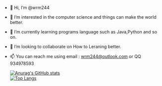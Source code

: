- 👋 Hi, I’m @wrm244
- 👀 I’m interested in the computer science and things can make the world better. 
- 🌱 I’m currently learning programs language such as Java,Python and so on.
- 💞️ I’m looking to collaborate on How to Leraning better.
- 📫 You can reach me using email : wrm244@outlook.com or QQ 934978593


  [![Anurag's GitHub stats](https://github-readme-stats.vercel.app/api?username=wrm244&show_icons=true&theme=tokyolight)](https://github.com/wrm244/)  
  [![Top Langs](https://github-readme-stats.vercel.app/api/top-langs/?username=wrm244&layout=compact&theme=tokyolight)](https://github.com/wrm244/)
  
<!---
Wrm244/Wrm244 is a ✨ special ✨ repository because its `README.md` (this file) appears on your GitHub profile.
You can click the Preview link to take a look at your changes.
--->
